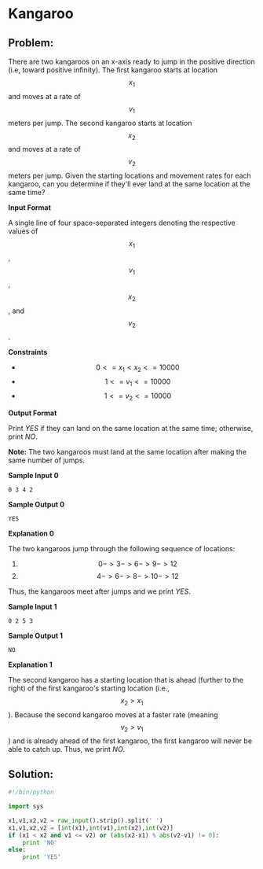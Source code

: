 # Kangaroo


## Problem:

There are two kangaroos on an x-axis ready to jump in the positive direction (i.e, toward positive infinity). The first kangaroo starts at location $$x_1$$ and moves at a rate of $$v_1$$ meters per jump. The second kangaroo starts at location $$x_2$$ and moves at a rate of $$v_2$$ meters per jump. Given the starting locations and movement rates for each kangaroo, can you determine if they'll ever land at the same location at the same time?

**Input Format**

A single line of four space-separated integers denoting the respective values of $$x_1$$, $$v_1$$, $$x_2$$, and $$v_2$$.

**Constraints**
* $$0 <= x_1 < x_2 <= 10000$$
* $$1 <= v_1 <= 10000$$
* $$1 <= v_2 <= 10000$$

**Output Format**

Print *YES* if they can land on the same location at the same time; otherwise, print *NO*.

**Note:** The two kangaroos must land at the same location after making the same number of jumps.

**Sample Input 0**

`0 3 4 2`

**Sample Output 0**

`YES`

**Explanation 0**

The two kangaroos jump through the following sequence of locations:
1. $$0->3->6->9->12$$
2. $$4->6->8->10->12$$

Thus, the kangaroos meet after  jumps and we print *YES*.

**Sample Input 1**

`0 2 5 3`

**Sample Output 1**

`NO`

**Explanation 1**

The second kangaroo has a starting location that is ahead (further to the right) of the first kangaroo's starting location (i.e., $$x_2 > x_1$$). Because the second kangaroo moves at a faster rate (meaning $$v_2>v_1$$) and is already ahead of the first kangaroo, the first kangaroo will never be able to catch up. Thus, we print *NO*.

## Solution:

```python
#!/bin/python

import sys

x1,v1,x2,v2 = raw_input().strip().split(' ')
x1,v1,x2,v2 = [int(x1),int(v1),int(x2),int(v2)]
if (x1 < x2 and v1 <= v2) or (abs(x2-x1) % abs(v2-v1) != 0):
    print 'NO'
else:
    print 'YES'
```